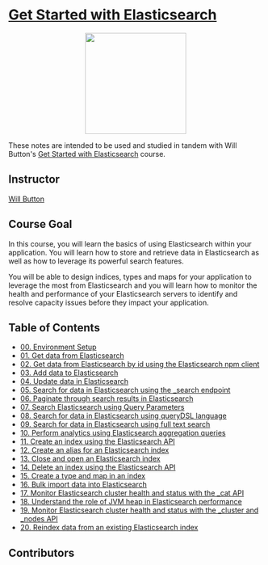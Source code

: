 # [Get Started with Elasticsearch](https://egghead.io/courses/get-started-with-elasticsearch)

<p align="center"><img src="https://d2eip9sf3oo6c2.cloudfront.net/series/square_covers/000/000/098/full/EGH_Elasticsearch_1000.png" width="200"></p>

These notes are intended to be used and studied in tandem with Will Button's [Get Started with Elasticsearch](https://egghead.io/courses/get-started-with-elasticsearch) course.

## Instructor

[Will Button](https://egghead.io/instructors/will-button)

## Course Goal

In this course, you will learn the basics of using Elasticsearch within your application. You will learn how to store and retrieve data in Elasticsearch as well as how to leverage its powerful search features.

You will be able to design indices, types and maps for your application to leverage the most from Elasticsearch and you will learn how to monitor the health and performance of your Elasticsearch servers to identify and resolve capacity issues before they impact your application.

## Table of Contents

- [00. Environment Setup](00-environment-setup.md)
- [01. Get data from Elasticsearch](01-get-data-from-elasticsearch.md)
- [02. Get data from Elasticsearch by id using the Elasticsearch npm client]()
- [03. Add data to Elasticsearch]()
- [04. Update data in Elasticsearch]()
- [05. Search for data in Elasticsearch using the _search endpoint]()
- [06. Paginate through search results in Elasticsearch]()
- [07. Search Elasticsearch using Query Parameters]()
- [08. Search for data in Elasticsearch using queryDSL language]()
- [09. Search for data in Elasticsearch using full text search]()
- [10. Perform analytics using Elasticsearch aggregation queries]()
- [11. Create an index using the Elasticsearch API]()
- [12. Create an alias for an Elasticsearch index]()
- [13. Close and open an Elasticsearch index]()
- [14. Delete an index using the Elasticsearch API]()
- [15. Create a type and map in an index]()
- [16. Bulk import data into Elasticsearch]()
- [17. Monitor Elasticsearch cluster health and status with the _cat API]()
- [18. Understand the role of JVM heap in Elasticsearch performance]()
- [19. Monitor Elasticsearch cluster health and status with the _cluster and _nodes API]()
- [20. Reindex data from an existing Elasticsearch index]()

## Contributors